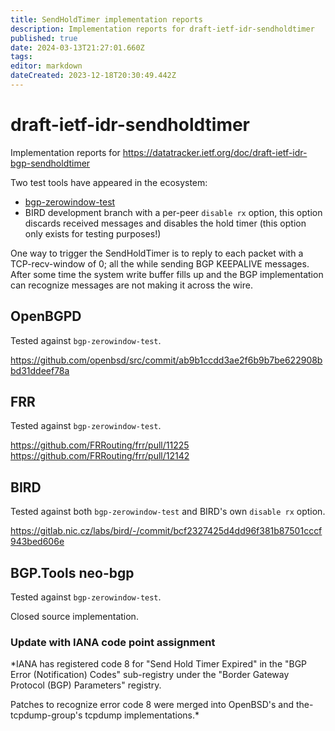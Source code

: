 ```yaml
---
title: SendHoldTimer implementation reports
description: Implementation reports for draft-ietf-idr-sendholdtimer
published: true
date: 2024-03-13T21:27:01.660Z
tags: 
editor: markdown
dateCreated: 2023-12-18T20:30:49.442Z
---
```


# draft-ietf-idr-sendholdtimer

Implementation reports for https://datatracker.ietf.org/doc/draft-ietf-idr-bgp-sendholdtimer

Two test tools have appeared in the ecosystem:

* [bgp-zerowindow-test](https://github.com/benjojo/bgp-zerowindow-test)
* BIRD development branch with a per-peer `disable rx` option, this option discards received messages and	disables the hold timer (this option only exists for testing purposes!)

One way to trigger the SendHoldTimer is to reply to each packet with a TCP-recv-window of 0; all the while sending BGP KEEPALIVE messages. After some time the system write buffer fills up and the BGP implementation can recognize messages are not making it across the wire.

## OpenBGPD

Tested against `bgp-zerowindow-test`.

https://github.com/openbsd/src/commit/ab9b1ccdd3ae2f6b9b7be622908bbd31ddeef78a

## FRR

Tested against `bgp-zerowindow-test`.

https://github.com/FRRouting/frr/pull/11225
https://github.com/FRRouting/frr/pull/12142

## BIRD

Tested against both `bgp-zerowindow-test` and BIRD's own `disable rx` option.

https://gitlab.nic.cz/labs/bird/-/commit/bcf2327425d4dd96f381b87501cccf943bed606e

## BGP.Tools neo-bgp

Tested against `bgp-zerowindow-test`.

Closed source implementation.

### Update with IANA code point assignment
*IANA has registered code 8 for "Send Hold Timer Expired" in the "BGP
Error (Notification) Codes" sub-registry under the "Border Gateway
Protocol (BGP) Parameters" registry.

Patches to recognize error code 8 were merged into OpenBSD's and the-
tcpdump-group's tcpdump implementations.*